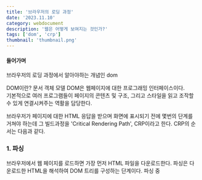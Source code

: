 ```yaml
---
title: '브라우저의 로딩 과정'
date: '2023.11.10'
category: webdocument
description: '웹은 어떻게 보여지는 것인가?'
tags: ['dom', 'crp']
thumbnail: 'thumbnail.png'
---
```


#### 들어가며
브라우저의 로딩 과정에서 알아야하는 개념인 dom

DOM이란?  문서 객체 모델 DOM은 웹페이지에 대한 프로그래밍 인터페이스이다.  
기본적으로 여러 프로그램들이 페이지의 콘텐츠 및 구조, 그리고 스타일을 읽고 조작할 수 있게 연결시켜주는 역활을 담당한다.

브라우저가 페이지에 대한 HTML 응답을 받으며 화면에 표시되기 전에 몇번의 단계를 거쳐야 하는데 그 빌드과정을 'Critical Rendering Path', CRP이라고 한다. CRP의 순서는 다음과 같다.


### 1. 파싱
브라우저에서 웹 페이지를 로드하면 가장 먼저 HTML 파일을 다운로드한다. 파싱은 다운로드한 HTML을 해석하여 DOM 트리를 구성하는 단계이다. 파싱 중  <script />, <link />, <img />를 발견하면 각 리소스를 요청하고 다운로드한다. HTML 또는 리소스에 CSS가 포함된 경우에는 CSSOM 트리 구성 작업도 함께 진행한다. DOM 트리 및 CSSOM 트리가 구성되는 방법은 다음과 같다.



#### DOM 트리 구성
다운로드한 HTML을 해석해 DOM을 생성한 후, 각 DOM 객체를 트리 데이터 구조로 연결해 부모-자식 관계를 갖도록 만든다.
파싱이 일어나면 HTML을 해석해 DOM을 생성한 후, 각 DOM 객체를 트리 데이터 구조로 연결해 부모-자식 관계를 갖도록 만든다.  
각 태그가 DOM 트리의 노드로 생성되고 자식 노드를 참조한다.
![](/images/posts/crp/dom-tree.png)

#### CSSOM 트리 구성
style.css처럼 외부 스타일시트 파일이나 내부 스타일시트가 포함되어 있을 경우, CSS를 해석해 CSSOM 트리를 구성한다.
![](/images/posts/crp/cssom-tree.png)




### 2. 스타일

파싱 단계에서 생성된 DOM, CSSOM 트리를 가지고 스타일을 매칭시켜주는 과정을 거쳐 렌더 트리를 구성한다. 아래 이미지 처럼 DOM 트리와 CSSOM 트리를 조합해 렌더 트리가 구성되는 과정을 보여준다.
![](/images/posts/crp/render-tree.avif)


### 3. 레이아웃
레이아웃 단계에서는 렌더 트리를 기반으로 각 요소의 크기와 위치를 계산하여 레이아웃을 구성한다.
노드의 정확한 크기와 위치를 파악하기 위해 루트부터 노드를 순회하면서 계산하고, 레이아웃 결과로 각 노드의 정확한 위치와 크기를 픽셀값으로 렌더트리에 반영한다. 
> 만약 CSS에서 크기 값을 %로 지정하였다면, 레이아웃 단계를 거친 후 % 값은 계산되고 측정 가능한 픽셀 단위로 변환된다.



### 4. 페인트

레이아웃 단계에서 렌더 트리의 각 노드를 화면상의 실제 픽셀로 변환한다.
포토샵의 레이어처럼 생성되어 개별 레이어로 관리된다. 따라서 다른 레이어에 다시 칠할 필요 없이 한 레이어만 변경하는 것이 가능하다. 이 과정을 페인트라고 한다.  
> 단, 각각의 엘리먼트가 모두 레이어가 되는 것은 아니다.

![](/images/posts/crp/paint.png)



### 5. 합성 & 렌더
페인트 단계에서 생성된 레이어를 합성하여 스크린을 업데이트한다. 합성과 렌더 단계가 끝나면 화면에서 웹 페이지를 볼 수 있다.

다양한 페인트 레이어를 가져와 컴포지터 전용 속성을 적용하고 이를 하나의 이미지로 변환한다. 이는 기본적으로 레이어를 쌓아서 사진을 찍는 것과 같다. 합성과 렌더 단계가 끝나면 화면에서 이 이미지가 화면에 렌더링된다.
![](/images/posts/crp/composite.png)

#### 리플로우, 리페인트
 브라우저 로딩 과정 중 스타일 이후의 과정(스타일 -> 레이아웃 -> 페인트 -> 합성)을 렌더링이라고 하는데, 
 이 렌더링 과정은 상황에 따라 반복하여 발생할 수 있다. 스타일 단계에서 구성되는 렌더 트리는 자바스크립트에 의해 DOM 트리, CSSOM 트리가 변경될 때 다시 재구성된다. DOM이 추가/삭제되거나 요소에 기하적인 영향(높이, 넓이, 위치)을 주는 CSS 속성값을 변경하는 경우, 렌더 트리가 다시 재구성된다. 즉, 레이아웃부터 이후 과정을 다시 수행하며 이것을 리플로우라고 한다(또는 레이아웃).

```js
// Reflow를 발생시키는 속성
position / width / height / margin / padding / display / top / left / right / bottom /  border / border-width / text-shadow ...
```

레이아웃은 요소에 기하적인 영향을 주는 CSS 속성값을 변경할 때 발생한다고 하였는데, 반대로 영향을 주지 않는 CSS 속성값을 변경하면 레이아웃 과정을 건너뛴다. 페인트부터 수행하며 이를 리페인트라고 한다.

```js
// Repaint를 발생시키는 속성
color / border-style / background / outline / box-shadow ...
```

----
#### reference
- [성능 최적화](https://ui.toast.com/fe-guide/ko_PERFORMANCE)
